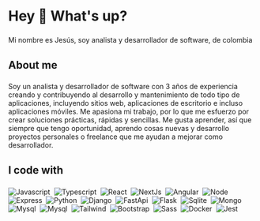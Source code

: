 <h1 align="left">Hey 👋 What's up?</h1>

###

<p align="left">Mi nombre es Jesús, soy analista y desarrollador de software, de colombia</p>

###

<h2 align="left">About me</h2>

###

<p align="left">Soy un analista y desarrollador de software con 3 años de experiencia creando y contribuyendo al desarrollo y mantenimiento de todo tipo de aplicaciones, incluyendo sitios web, aplicaciones de escritorio e incluso aplicaciones móviles. Me apasiona mi trabajo, por lo que me esfuerzo por crear soluciones prácticas, rápidas y sencillas. Me gusta aprender, así que siempre que tengo oportunidad, aprendo cosas nuevas y desarrollo proyectos personales o freelance que me ayudan a mejorar como desarrollador.</p>

###

<h2 align="left">I code with</h2>

###
  ![Javascript](https://img.shields.io/badge/javascript-%23323330.svg?style=for-the-badge&logo=javascript&logoColor=%23F7DF1E)&nbsp;
  ![Typescript](https://img.shields.io/badge/typescript-%231572B6.svg?style=for-the-badge&logo=typescript&logoColor=white)&nbsp;
  ![React](https://img.shields.io/badge/react-%231572B6.svg?style=for-the-badge&logo=react&logoColor=white)&nbsp;
  ![NextJs](https://img.shields.io/badge/next.js-%23F4534B.svg?style=for-the-badge&logo=nextdotjs&logoColor=white)&nbsp;
  ![Angular](https://img.shields.io/badge/angular-0F0F11.svg?style=for-the-badge&logo=angular&logoColor=white)&nbsp;
  ![Node](https://img.shields.io/badge/Node.js-%5FA04E.svg?style=for-the-badge&logo=nodedotjs&logoColor=white)&nbsp;
  ![Express](https://img.shields.io/badge/express-000000.svg?style=for-the-badge&logo=express&logoColor=white)&nbsp;
  ![Python](https://img.shields.io/badge/python-3776AB.svg?style=for-the-badge&logo=python&logoColor=white)&nbsp;
  ![Django](https://img.shields.io/badge/Django-0F0F11.svg?style=for-the-badge&logo=django&logoColor=white)&nbsp;
  ![FastApi](https://img.shields.io/badge/fastapi-009688.svg?style=for-the-badge&logo=fastapi&logoColor=white)&nbsp;
  ![Flask](https://img.shields.io/badge/flask-000000.svg?style=for-the-badge&logo=flask&logoColor=white)&nbsp;
  ![Sqlite](https://img.shields.io/badge/sqlite-003B57.svg?style=for-the-badge&logo=sqlite&logoColor=white)&nbsp;
  ![Mongo](https://img.shields.io/badge/mongodb-47A248.svg?style=for-the-badge&logo=mongodb&logoColor=white)&nbsp;
  ![Mysql](https://img.shields.io/badge/mysql-4479A1.svg?style=for-the-badge&logo=mysql&logoColor=white)&nbsp;
  ![Mysql](https://img.shields.io/badge/postgresql-4169E1.svg?style=for-the-badge&logo=postgresql&logoColor=white)&nbsp;
  ![Tailwind](https://img.shields.io/badge/tailwind-06B6D4.svg?style=for-the-badge&logo=tailwindcss&logoColor=white)&nbsp;
  ![Bootstrap](https://img.shields.io/badge/bootstrap-7952B3.svg?style=for-the-badge&logo=bootstrap&logoColor=white)&nbsp;
  ![Sass](https://img.shields.io/badge/sass-CC6699.svg?style=for-the-badge&logo=sass&logoColor=white)&nbsp;
  ![Docker](https://img.shields.io/badge/Docker-2496ED.svg?style=for-the-badge&logo=docker&logoColor=white)&nbsp;
  ![Jest](https://img.shields.io/badge/Jest-C21325.svg?style=for-the-badge&logo=jest&logoColor=white)&nbsp;
###
